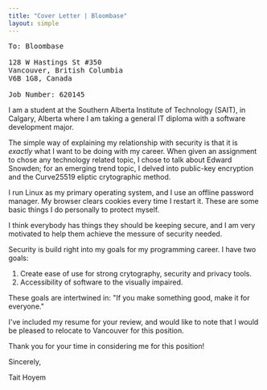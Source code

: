 ```yaml
---
title: "Cover Letter | Bloombase"
layout: simple
---
```

<pre>
To: Bloombase

128 W Hastings St #350
Vancouver, British Columbia
V6B 1G8, Canada

Job Number: 620145
</pre>

I am a student at the Southern Alberta Institute of Technology (SAIT),
in Calgary, Alberta
where I am taking a general IT diploma with a software development major.

The simple way of explaining my relationship with security is that it is *exactly* what I want to be doing with my career.
When given an assignment to chose any technology related topic,
I chose to talk about Edward Snowden;
for an emerging trend topic, I delved into public-key encryption and the Curve25519 eliptic crytographic method.

I run Linux as my primary operating system, and I use an offline password manager. My browser clears cookies every time I restart it.
These are some basic things I do personally to protect myself.

I think everybody has things they should be keeping secure,
and I am very motivated to help them achieve the messure of security needed.

Security is build right into my goals for my programming career. I have two goals:

1. Create ease of use for strong crytography, security and privacy tools.
2. Accessibility of software to the visually impaired.

These goals are intertwined in: "If you make something good, make it for everyone."

I've included my resume for your review, and would like to note that I would be pleased to relocate to Vancouver for this position.

Thank you for your time in considering me for this position!

Sincerely,

Tait Hoyem
